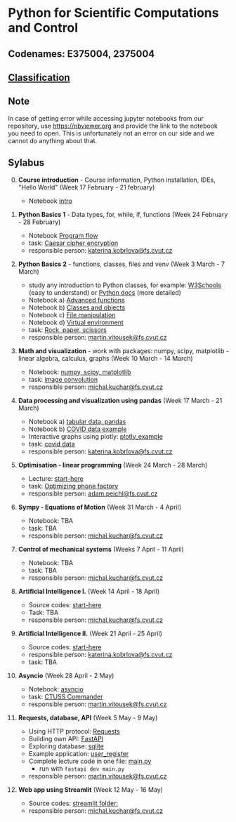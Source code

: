 # Python for Scientific Computations and Control 
## Codenames: E375004, 2375004

## [Classification](courses/classification.md)

## Note

In case of getting error while accessing jupyter notebooks from our repository, use https://nbviewer.org and provide the link to the notebook you need to open. This is unfortunately not an error on our side and we cannot do anything about that.

## Sylabus

0. **Course introduction** - Course information, Python installation, IDEs, "Hello World" (Week 17 February - 21 february)

   - Notebook [intro](courses/intro.md)

1. **Python Basics 1** - Data types, for, while, if, functions (Week 24 February - 28 February)

   - Notebook [Program flow](courses/E375004/python_basics_1/basics_01.ipynb)
   - task: [Caesar cipher encryption](https://github.com/CVUT-FS-12110/Python-for-Scientific-Computations-and-Control/blob/master/tasks/EN_Caesar_cipher_encryption.ipynb)
   - responsible person: katerina.kobrlova@fs.cvut.cz
   
2. **Python Basics 2** - functions, classes, files and venv (Week 3 March - 7 March)

   - study any introduction to Python classes, for example: [W3Schools](https://www.w3schools.com/python/python_classes.asp) (easy to understand) or [Python docs](https://docs.python.org/3/tutorial/classes.html) (more detailed)
   - Notebook a) [Advanced functions](courses/E375004/python_basics_2/basics_02a_functions_adv.ipynb)
   - Notebook b) [Classes and objects](courses/E375004/python_basics_2/basics_02b_oop.ipynb)
   - Notebook c) [File manipulation](courses/E375004/python_basics_2/basics_02c_files.ipynb)
   - Notebook d) [Virtual environment](courses/E375004/python_basics_2/basics_02d_venv.ipynb)
   - task: [Rock, paper, scissors](https://github.com/CVUT-FS-12110/Python-for-Scientific-Computations-and-Control/tree/master/tasks/rock_paper_scissors)
   - responsible person: martin.vitousek@fs.cvut.cz

3. **Math and visualization** - work with packages: numpy, scipy, matplotlib - linear algebra, calculus, graphs (Week 10 March - 14 March)

   - Notebook: [numpy, scipy, matplotlib](courses/E375004/numpy_matplotlib/numpy_matplotlib.ipynb)
   - task: [image convolution](tasks/convolution/EN_numpy_convolution_filter.ipynb)
   - responsible person: michal.kuchar@fs.cvut.cz

4. **Data processing and visualization using pandas** (Week 17 March - 21 March)

   - Notebook a) [tabular data, pandas](courses/E375004/data_pandas/basics_01.ipynb)
   - Notebook b) [COVID data example](courses/E375004/data_pandas/basics_02.ipynb)
   - Interactive graphs using plotly: [plotly_example](courses/E375004/data_pandas/visualization.ipynb)
   - task: [covid data](tasks/EN_pandas_covid_2.ipynb)
   - responsible person: katerina.kobrlova@fs.cvut.cz

5. **Optimisation - linear programming** (Week 24 March - 28 March)

   - Lecture: [start-here](courses/E375004/optimisation/cvxpy.md)
   - task: [Optimizing phone factory](tasks/EN_cvxpy_factory.ipynb)
   - responsible person: adam.peichl@fs.cvut.cz

6. **Sympy - Equations of Motion** (Week 31 March - 4 April)

   - Notebook: TBA
   - task: TBA
   - responsible person: michal.kuchar@fs.cvut.cz


7. **Control of mechanical systems** (Weeks 7 April - 11 April)

   - Notebook: TBA
   - task: TBA
   - responsible person: michal.kuchar@fs.cvut.cz

8. **Artificial Intelligence I.** (Week 14 April - 18 April)

    - Source codes: [start-here](courses/E375004/ai_chapter1/ai_chapter1.md)
    - Task: TBA
    - responsible person: michal.kuchar@fs.cvut.cz


9. **Artificial Intelligence II.** (Week 21 April - 25 April)

    - Source codes: [start-here](courses/E375004/ai_chapter2/ai_chapter2.md)
    - responsible person: katerina.kobrlova@fs.cvut.cz
    - task: TBA

10. **Asyncio** (Week 28 April - 2 May)

       - Notebook: [asyncio](courses/E375004/asyncio/asyncio.ipynb)
       - task: [CTUSS Commander](tasks/ctuss_commander/README.md)
       - responsible person: martin.vitousek@fs.cvut.cz

11. **Requests, database, API** (Week 5 May - 9 May)

    - Using HTTP protocol: [Requests](courses/E375004/requests_api_db/requests.ipynb)
    - Building own API: [FastAPI](courses/E375004/requests_api_db/fastapi.ipynb)
    - Exploring database: [sqlite](courses/E375004/requests_api_db/sqlite_db.ipynb)
    - Example application: [user_register](courses/E375004/requests_api_db/user_register.ipynb)
    - Complete lecture code in one file: [main.py](courses/E375004/requests_api_db/main.py)
        - run with `fastapi dev main.py`
    - responsible person: martin.vitousek@fs.cvut.cz

12. **Web app using Streamlit** (Week 12 May - 16 May)

    - Source codes: [streamlit folder:](courses/E375004/streamlit)
    - responsible person: michal.kuchar@fs.cvut.cz
